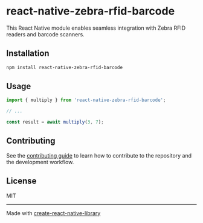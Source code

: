 # react-native-zebra-rfid-barcode

This React Native module enables seamless integration with Zebra RFID readers and barcode scanners.

## Installation

```sh
npm install react-native-zebra-rfid-barcode
```

## Usage

```js
import { multiply } from 'react-native-zebra-rfid-barcode';

// ...

const result = await multiply(3, 7);
```

## Contributing

See the [contributing guide](CONTRIBUTING.md) to learn how to contribute to the repository and the development workflow.

## License

MIT

---

Made with [create-react-native-library](https://github.com/callstack/react-native-builder-bob)
